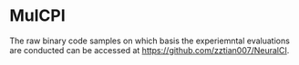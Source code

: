 # MulCPI

The raw binary code samples on which basis the experiemntal evaluations are conducted can be accessed at https://github.com/zztian007/NeuralCI.

